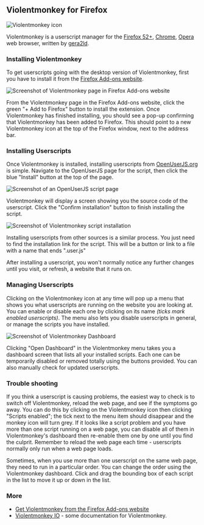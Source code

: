 ## Violentmonkey for Firefox

![Violentmonkey icon][violentmonkeyIcon]

Violentmonkey is a userscript manager for the [Firefox 52+][firefox], [Chrome][chrome], [Opera][opera] web browser, written by [gera2ld][gera2ld].

### Installing Violentmonkey

To get userscripts going with the desktop version of Violentmonkey, first you have to install it from the [Firefox Add-ons website][firefoxAddons].

![Screenshot of Violentmonkey page in Firefox Add-ons website][firefoxAddonsScreenshot1]

From the Violentmonkey page in the Firefox Add-ons website, click the green "+ Add to Firefox" button to install the extension. Once Violentmonkey has finished installing, you should see a pop-up confirming that Violentmonkey has been added to Firefox. This should point to a new Violentmonkey icon at the top of the Firefox window, next to the address bar.

### Installing Userscripts

Once Violentmonkey is installed, installing userscripts from [OpenUserJS.org][oujs] is simple. Navigate to the OpenUserJS page for the script, then click the blue "Install" button at the top of the page.

![Screenshot of an OpenUserJS script page][oujsScriptPageScreenshot]

Violentmonkey will display a screen showing you the source code of the userscript. Click the "Confirm installation" button to finish installing the script.

![Screenshot of Violentmonkey script installation][violentmonkeyFirefoxScreenshot2]

Installing userscripts from other sources is a similar process. You just need to find the installation link for the script. This will be a button or link to a file with a name that ends ".user.js"

After installing a userscript, you won't normally notice any further changes until you visit, or refresh, a website that it runs on.

### Managing Userscripts

Clicking on the Violentmonkey icon at any time will pop up a menu that shows you what userscripts are running on the website you are looking at. You can enable or disable each one by clicking on its name *(ticks mark enabled userscripts)*. The menu also lets you disable userscripts in general, or manage the scripts you have installed.

![Screenshot of Violentmonkey Dashboard][violentmonkeyFirefoxScreenshot3]

Clicking "Open Dashboard" in the Violentmonkey menu takes you a dashboard screen that lists all your installed scripts. Each one can be temporarily disabled or removed totally using the buttons provided. You can also manually check for updated userscripts.

### Trouble shooting

If you think a userscript is causing problems, the easiest way to check is to switch off Violentmonkey, reload the web page, and see if the symptoms go away. You can do this by clicking on the Violentmonkey icon then clicking "Scripts enabled"; the tick next to the menu item should disappear and the monkey icon will turn grey. If it looks like a script problem and you have more than one script running on a web page, you can disable all of them in Violentmonkey's dashboard then re-enable them one by one until you find the culprit. Remember to reload the web page each time - userscripts normally only run when a web page loads.

Sometimes, when you use more than one userscript on the same web page, they need to run in a particular order. You can change the order using the Violentmonkey dashboard.  Click and drag the bounding box of each script in the list to move it up or down in the list.

### More

* [Get Violentmonkey from the Firefox Add-ons website][firefoxAddons]
* [Violentmonkey IO][violentmonkeyIO] - some documentation for Violentmonkey.

[githubFavicon]: https://assets-cdn.github.com/favicon.ico
[oujsFavicon]: https://raw.githubusercontent.com/wiki/OpenUserJS/OpenUserJS.org/images/favicon16.png
[oujs]: https://openuserjs.org/
[violentmonkeyIcon]: https://raw.githubusercontent.com/wiki/OpenUserJS/OpenUserJS.org/images/violentmonkey_icon.png "Violentmonkey"
[opera]: Opera
[chrome]: Chrome
[firefox]: Firefox
[gera2ld]: https://github.com/gera2ld
[firefoxAddons]: https://addons.mozilla.org/firefox/addon/violentmonkey/
[firefoxAddonsScreenshot1]: https://raw.githubusercontent.com/wiki/OpenUserJS/OpenUserJS.org/images/violentmonkey_fi1.gif "Violentmonkey in the Opera Add-ons website"
[oujsScriptPageScreenshot]: https://raw.githubusercontent.com/wiki/OpenUserJS/OpenUserJS.org/images/openuserjs_script.gif "Ready to install a script"
[violentmonkeyFirefoxScreenshot2]: https://raw.githubusercontent.com/wiki/OpenUserJS/OpenUserJS.org/images/violentmonkey_fi3.gif "Installing a script"
[violentmonkeyFirefoxScreenshot3]: https://raw.githubusercontent.com/wiki/OpenUserJS/OpenUserJS.org/images/violentmonkey_fi4.png "Violentmonkey Dashboard"
[violentmonkeyIO]: https://violentmonkey.github.io/

